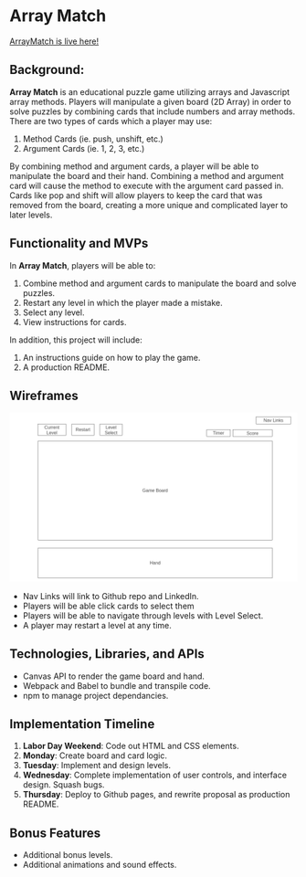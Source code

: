 # Array Match #

[ArrayMatch is live here!](https://atjohnfeng.github.io/Array-match/)

## Background: ##

**Array Match** is an educational puzzle game utilizing arrays and Javascript 
array methods. Players will manipulate a given board (2D Array) in order to 
solve puzzles by combining cards that include numbers and array methods. There 
are two types of cards which a player may use:

1) Method Cards (ie. push, unshift, etc.)
2) Argument Cards (ie. 1, 2, 3, etc.)

By combining method and argument cards, a player will be able to manipulate the 
board and their hand. Combining a method and argument card will cause the method
to execute with the argument card passed in. Cards like pop and shift will allow
players to keep the card that was removed from the board, creating a more unique
and complicated layer to later levels.

## Functionality and MVPs ##

In **Array Match**, players will be able to:

1) Combine method and argument cards to manipulate the board and solve puzzles.
2) Restart any level in which the player made a mistake.
3) Select any level.
4) View instructions for cards.

In addition, this project will include:

1) An instructions guide on how to play the game.
2) A production README.

## Wireframes ##

![Wireframe](/wireframe.png)

* Nav Links will link to Github repo and LinkedIn.
* Players will be able click cards to select them
* Players will be able to navigate through levels with
Level Select.
* A player may restart a level at any time.

## Technologies, Libraries, and APIs ##

* Canvas API to render the game board and hand.
* Webpack and Babel to bundle and transpile code.
* npm to manage project dependancies.

## Implementation Timeline ##

1) **Labor Day Weekend**: Code out HTML and CSS elements.
2) **Monday**: Create board and card logic.
3) **Tuesday**: Implement and design levels.
4) **Wednesday**: Complete implementation of user controls, and interface design. 
Squash bugs.
5) **Thursday**: Deploy to Github pages, and rewrite proposal as production README.

## Bonus Features ##

* Additional bonus levels.
* Additional animations and sound effects.